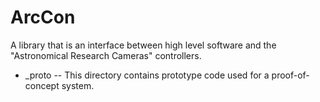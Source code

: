 # ArcCon
A library that is an interface between high level software and the "Astronomical Research Cameras" controllers.

- _proto -- This directory contains prototype code used for a proof-of-concept system.
